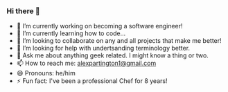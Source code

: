 ### Hi there 👋



- 🔭 I’m currently working on becoming a software engineer!
- 🌱 I’m currently learning how to code...
- 👯 I’m looking to collaborate on any and all projects that make me better!
- 🤔 I’m looking for help with undertsanding terminology better.
- 💬 Ask me about anything geek related. I might know a thing or two.
- 📫 How to reach me: alexpartington1@gmail.com
- 😄 Pronouns: he/him
- ⚡ Fun fact: I've been a professional Chef for 8 years!
